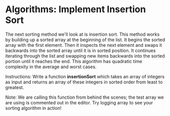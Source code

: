 # Algorithms: Implement Insertion Sort

The next sorting method we'll look at is insertion sort. This method works by building up a sorted array at the beginning of the list. It begins the sorted array with the first element. Then it inspects the next element and swaps it backwards into the sorted array until it is in sorted position. It continues iterating through the list and swapping new items backwards into the sorted portion until it reaches the end. This algorithm has quadratic time complexity in the average and worst cases.

Instructions: Write a function **insertionSort** which takes an array of integers as input and returns an array of these integers in sorted order from least to greatest.

Note:
We are calling this function from behind the scenes; the test array we are using is commented out in the editor. Try logging array to see your sorting algorithm in action!
